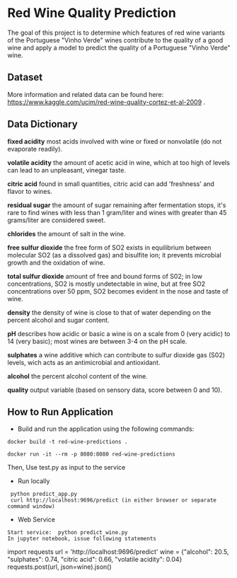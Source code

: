 # Red Wine Quality Prediction

The goal of this project is to determine which features of red wine variants of the Portuguese "Vinho Verde" wines contribute to the quality of a good wine and apply a model to predict the quality of a Portuguese "Vinho Verde" wine.

## Dataset

More information and related data can be found here: https://www.kaggle.com/ucim/red-wine-quality-cortez-et-al-2009 .

## Data Dictionary

**fixed acidity**
most acids involved with wine or fixed or nonvolatile (do not evaporate readily).

**volatile acidity**
the amount of acetic acid in wine, which at too high of levels can lead to an unpleasant, vinegar taste.

**citric acid**
found in small quantities, citric acid can add 'freshness' and flavor to wines.

**residual sugar**
the amount of sugar remaining after fermentation stops, it's rare to find wines with less than 1 gram/liter and wines with greater than 45 grams/liter are considered sweet.

**chlorides**
the amount of salt in the wine.

**free sulfur dioxide**
the free form of SO2 exists in equilibrium between molecular SO2 (as a dissolved gas) and bisulfite ion; it prevents microbial growth and the oxidation of wine.

**total sulfur dioxide**
amount of free and bound forms of S02; in low concentrations, SO2 is mostly undetectable in wine, but at free SO2 concentrations over 50 ppm, SO2 becomes evident in the nose and taste of wine.

**density**
the density of wine is close to that of water depending on the percent alcohol and sugar content.

**pH**
describes how acidic or basic a wine is on a scale from 0 (very acidic) to 14 (very basic); most wines are between 3-4 on the pH scale.

**sulphates**
a wine additive which can contribute to sulfur dioxide gas (S02) levels, wich acts as an antimicrobial and antioxidant.

**alcohol**
the percent alcohol content of the wine.

**quality**
output variable (based on sensory data, score between 0 and 10).

## How to Run Application

- Build and run the application using the following commands:

```
docker build -t red-wine-predictions .

docker run -it --rm -p 8080:8080 red-wine-predictions 
```

  Then, Use test.py as input to the service

- Run locally
```
 python predict_app.py
 curl http://localhost:9696/predict (in either browser or separate command window)
```

- Web Service
```
Start service:  python predict_wine.py
In jupyter notebook, issue following statements
```
  import requests
  url = 'http://localhost:9696/predict'
  wine = {"alcohol": 20.5, "sulphates": 0.74, "citric acid": 0.66, "volatile acidity": 0.04}
  requests.post(url, json=wine).json()
```
```
